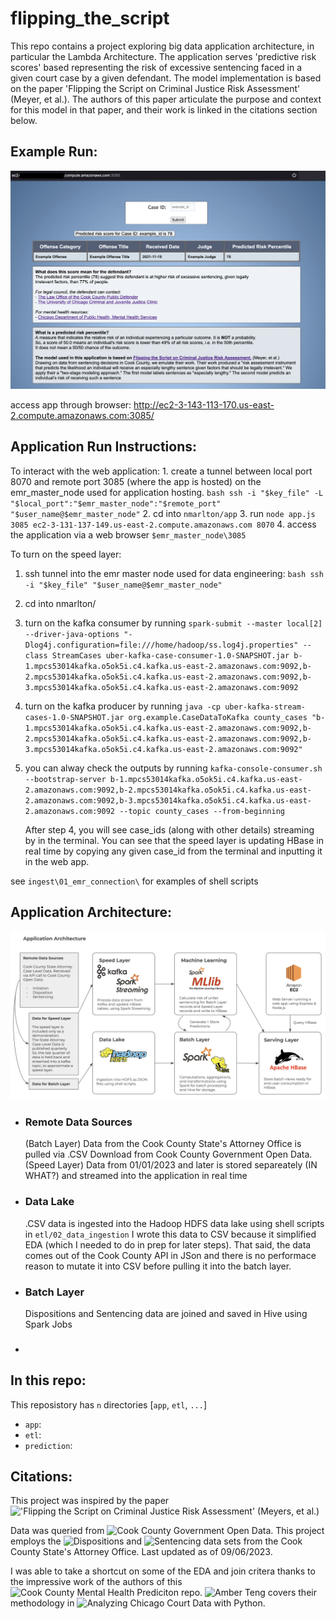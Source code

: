 # flipping_the_script
This repo contains a project exploring big data application architecture, in particular the Lambda Architecture. The application serves 'predictive risk scores' based representing the risk of excessive sentencing faced in a given court case by a given defendant. The model implementation is based on the paper 'Flipping the Script on Criminal Justice Risk Assessment' (Meyer, et al.). The authors of this paper articulate the purpose and context for this model in that paper, and their work is linked in the citations section below. 

## Example Run:

![application example](/application_example.png "Application Architecture")

access app through browser: http://ec2-3-143-113-170.us-east-2.compute.amazonaws.com:3085/

## Application Run Instructions:

To interact with the web application:
    1. create a tunnel between local port 8070 and remote port 3085 (where the app is hosted) on the emr_master_node used for application hosting.
    `bash ssh -i "$key_file" -L "$local_port":"$emr_master_node":"$remote_port" "$user_name@$emr_master_node"`
    2. cd into `nmarlton/app`
    3. run `node app.js 3085 ec2-3-131-137-149.us-east-2.compute.amazonaws.com 8070`
    4. access the application via a web browser
    `$emr_master_node\3085`

To turn on the speed layer:
1. ssh tunnel into the emr master node used for data engineering:
    `bash ssh -i "$key_file" "$user_name@$emr_master_node"`
2. cd into nmarlton/
3. turn on the kafka consumer by running
    `spark-submit --master local[2] --driver-java-options "-Dlog4j.configuration=file:///home/hadoop/ss.log4j.properties" --class StreamCases uber-kafka-case-consumer-1.0-SNAPSHOT.jar b-1.mpcs53014kafka.o5ok5i.c4.kafka.us-east-2.amazonaws.com:9092,b-2.mpcs53014kafka.o5ok5i.c4.kafka.us-east-2.amazonaws.com:9092,b-3.mpcs53014kafka.o5ok5i.c4.kafka.us-east-2.amazonaws.com:9092`
4. turn on the kafka producer by running
    `java -cp uber-kafka-stream-cases-1.0-SNAPSHOT.jar org.example.CaseDataToKafka county_cases "b-1.mpcs53014kafka.o5ok5i.c4.kafka.us-east-2.amazonaws.com:9092,b-2.mpcs53014kafka.o5ok5i.c4.kafka.us-east-2.amazonaws.com:9092,b-3.mpcs53014kafka.o5ok5i.c4.kafka.us-east-2.amazonaws.com:9092"`
5. you can alway check the outputs by running
    `kafka-console-consumer.sh --bootstrap-server b-1.mpcs53014kafka.o5ok5i.c4.kafka.us-east-2.amazonaws.com:9092,b-2.mpcs53014kafka.o5ok5i.c4.kafka.us-east-2.amazonaws.com:9092,b-3.mpcs53014kafka.o5ok5i.c4.kafka.us-east-2.amazonaws.com:9092 --topic county_cases --from-beginning`

    After step 4, you will see case_ids (along with other details) streaming by in the terminal. You can see that the speed layer is updating HBase in real time by copying any given case_id from the terminal and inputting it in the web app.

see `ingest\01_emr_connection\` for examples of shell scripts

## Application Architecture:

![application architecture](/application_architecture.png "Application Architecture")

- ### Remote Data Sources
    (Batch Layer) Data from the Cook County State's Attorney Office is pulled via .CSV Download from Cook County Government Open Data.
    (Speed Layer) Data from 01/01/2023 and later is stored separeately (IN WHAT?) and streamed into the application in real time
- ### Data Lake
    .CSV data is ingested into the Hadoop HDFS data lake using shell scripts in `etl/02_data_ingestion`
    I wrote this data to CSV because it simplified EDA (which I needed to do in prep for later steps). That said, the data comes out of the Cook County API in JSon and there is no performace reason to mutate it into CSV before pulling it into the batch layer. 
- ### Batch Layer
    Dispositions and Sentencing data are joined and saved in Hive using Spark Jobs
- ###   

## In this repo:

This reposistory has `n` directories [`app`, `etl`, `...`]

- `app`:
- `etl`:
- `prediction`:

## Citations:

This project was inspired by the paper !['Flipping the Script on Criminal Justice Risk Assessment' (Meyers, et al.)](https://dl.acm.org/doi/abs/10.1145/3531146.3533104)



Data was queried from ![Cook County Government Open Data](https://datacatalog.cookcountyil.gov/). This project employs the ![Dispositions](https://datacatalog.cookcountyil.gov/Courts/Dispositions/apwk-dzx8) and ![Sentencing](https://datacatalog.cookcountyil.gov/Courts/Sentencing/tg8v-tm6u) data sets from the Cook County State's Attorney Office. Last updated as of 09/06/2023.

I was able to take a shortcut on some of the EDA and join critera thanks to the impressive work of the authors of this ![Cook County Mental Health Prediciton](https://github.com/kelseymarkey/cook-county-mental-health-prediction/tree/master) repo. ![Amber Teng](https://medium.com/@angelamarieteng) covers their methodology in ![Analyzing Chicago Court Data with Python](https://towardsdatascience.com/analyzing-chicago-court-data-with-python-8a4bae330dfd).